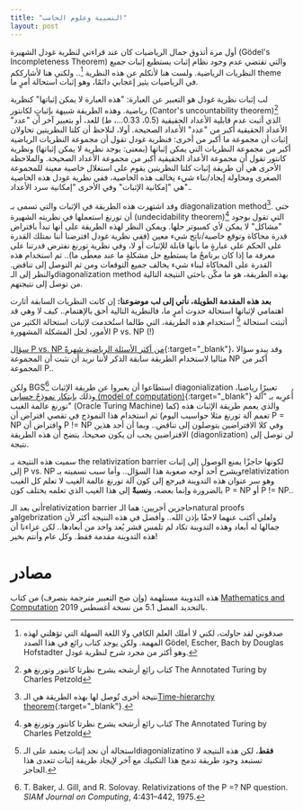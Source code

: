 ```yaml
---
title: "النسبية وعلوم الحاسب"
layout: post
---
```


أول مرة أتذوق جمال الرياضيات كان عند قراءتي لنظرية غودل الشهيرة (Gödel's Incompleteness Theorem) والتي تقتضي عدم وجود نظام إثبات يستطيع إثبات جميع النظريات الرياضية. ولست هنا لأتكلم عن هذه النظرية [^1].. ولكني هنا لأشارككم theme في الرياضيات يثير إعجابي دائمًا، وهو إثبات استحالة أمرٍ ما.

لب إثبات نظرية غودل هو التعبير عن العبارة: "هذه العبارة لا يمكن إثباتها" كنظرية رياضية. وهذه الطريقة شبيهة بإثباتٍ لكانتور (Cantor's uncountability theorem)[^2] الذي أثبت عدم قابلية الأعداد الحقيقية (0.5، 0.33...، ط) للعد، أو بتعبير آخر أن "عدد" الأعداد الحقيقية أكبر من "عدد" الأعداد الصحيحة. أولا، لنلاحظ أن كلتا النظريتين تحاولان إثبات أن مجموعة ما أكبر من أخرى: فنظرية غودل تقول أن مجموعة النظريات الرياضية أكبر من مجموعة النظريات التي يمكن إثباتها (بمعنى: يوجد نظرية لا يمكن إثباتها) ونظرية كانتور تقول أن مجموعة الأعداد الحقيقية أكبر من مجموعة الأعداد الصحيحة. والملاحظة الأخرى هي أن طريقة إثبات كلتا النظريتين يقوم على استغلال خاصية معينة للمجموعة الصغرى ومحاولة إيجاد/بناء شيء يخالف هذه الخاصية، ففي نظرية غودل هذه الخاصية هي "إمكانية الإثبات" وفي الأخرى "إمكانية سرد الأعداد".. 

وقد اشتهرت هذه الطريقة في الإثبات والتي تسمى بـ diagonalization method[^4]. حتى أن تورنغ استعملها في نظريته الشهيرة (undecidability theorem)[^2] التي تقول بوجود "مشاكل" لا يمكن لأي كمبيوتر حلها. ويمكن النظر لهذه الطريقة على أنها تبدأ بافتراض قدرة محاكاة وتوقع خاصية/ناتج شيء معين (ففي نظرية غودل افترضنا أننا نمتلك القدرة على الحكم على عبارةٍ ما بأنها قابلة للإثبات أو لا، وفي نظرية تورنغ نفترض قدرتنا على معرفة ما إذا كان برنامجٌ ما يستطيع حل مشكلةٍ ما عند معطًى ما).. ثم استخدام هذه القدرة على المحاكاة لبناء شيء يخالف جميع التوقعات ومن ثم التوصل إلى تناقض. والنظر إلى الـdiagonalization method بهذه الطريقة، هو ما مكّن باحثي النتيجة التالية من توصل إلى نتيجتهم.

**بعد هذه المقدمة الطويلة، نأتي إلى لب موضوعنا:** إن كانت النظريات السابقة أثارت اهتمامي لإثباتها استحالة حدوث أمرٍ ما، فالنظرية التالية أحق بالإهتمام.. كيف لا وهي قد أثبتت استحالة [^5] استخدام هذه الطريقة، التي طالما استُخدمت لإثبات استحالة الكثير من الأمور، لحل المشكلة المشهورة P vs. NP (!)

[سؤال P vs. NP من أكثر الأسئلة الرياضية شهرةً](https://althukairm.github.io/2019/12/07/complexity.html){:target="_blank"}، وقد يبدو سؤالا مثاليا لاستخدام الطريقة سابقة الذكر لأننا نريد أن نثبت أن المجموعة NP أكبر من المجموعة P.. 

ولكن BGS[^3] استطاعوا أن يعبروا عن طريقة الإثبات diagonialization تعبيرًا رياضيا، وذلك [بابتكار نموذجً حسابي (model of computation)](https://althukairm.github.io/2019/12/07/complexity.html){:target="_blank"} أُعرِبه بـ "آلة تورنغ عالمة الغيب" (Oracle Turing Machine) والذي يعمم طريقة الإثبات هذه (كما تعمم آلة تورنغ مثلا حواسيب اليوم) ثم استخدام هذا النموذج في تقصي افتراض أن P = NP وافتراض أن P != NP وفي كلا الافتراضين يتوصلون إلى تناقض.. وبما أن أحد هذين الافتراضين يجب أن يكون صحيحا، يتضح أن هذه الطريقة (diagonlization) لن توصل إلى نتيجة.

سميت هذه النتيجة بـ the relativization barrier لكونها حاجزًا يمنع الوصول إلى إثبات إلى P vs. NP ويشرح أحد أوجه صعوبة هذا السؤال.. وأما سبب تسميته بـrelativization وهو سر عنوان هذه التدوينة فيرجع إلى كون آلة تورنغ عالمة الغيب لا تعلم كل الغيب بالضرورة وإنما بعضه، و**نسبةً** إلى هذا الغيب الذي تعلمه يختلف كون P = NP أو P != NP.. 

أتى بعد الـrelativization barrier حاجزين أخريين: هما الـnatural proofs وalgebrization ولعلي أكتب عنهما لاحقًا بإذن الله.. وأفصل في هذه النتيجة أكثر لأن جمالها له أبعاد وهذه التدوينة تكاد لم تلمس قشر بُعد واحد من أبعادها.. لكن عزاءنا أن هذه التدوينة مقدمة فقط. وكل عام وأنتم بخير!

# مصادر

هذه التدوينة مستلهمة (وإن صح التعبير مترجمة بتصرف) من كتاب [Mathematics and Computation](https://www.math.ias.edu/avi/book) بالتحديد الفصل 5.1 من نسخة أغسطس 2019.

[^1]: صدقوني لقد حاولت، لكني لا أملك العلم الكافي ولا اللغة السهلة التي تؤهلني لهذه المهمة. ولكن يوجد كتاب رائع في هذا الصدد Gödel, Escher, Bach by Douglas Hofstadter وهو أكثر من مجرد شرح لنظرية غودل.
[^2]: كتاب رائع أرشحه يشرح نظرتا كانتور وتورنغ هو The Annotated Turing by Charles Petzold
[^3]: T. Baker, J. Gill, and R. Solovay. Relativizations of the P =? NP question. _SIAM Journal on Computing_, 4:431–442, 1975.
[^4]: نتيجة أخرى تُوصل لها بهذه الطريقة هي الـ[Time-hierarchy theorem](https://en.wikipedia.org/wiki/Time_hierarchy_theorem){:target="_blank"}.
[^5]: استحالة أن نجد إثبات يعتمد على الـdiagonializatino **فقط**، لكن هذه النتيجة لا تستبعد وجود طريقة تدمج هذا التكنيك مع آخر لإيجاد طريقة إثبات تتعدى هذا الحاجز.